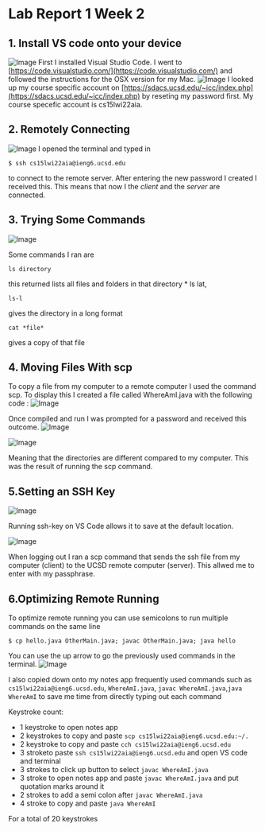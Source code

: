 # Lab Report 1 Week 2
## 1. Install VS code onto your device
![Image](img1.png)
First I installed Visual Studio Code. I went to [https://code.visualstudio.com/](https://code.visualstudio.com/) and followed the instructions for the OSX version for my Mac.
![Image](img2.5.png)
I looked up my course specific account on [https://sdacs.ucsd.edu/~icc/index.php](https://sdacs.ucsd.edu/~icc/index.php) by reseting my password first. My course specefic account is cs15lwi22aia.
## 2. Remotely Connecting
![Image](img2.png)
I opened the terminal and typed in 

`$ ssh cs15lwi22aia@ieng6.ucsd.edu`

to connect to the remote server. After entering the new password I created I received this. This means that now I the *client* and the *server* are connected.
## 3. Trying Some Commands
![Image](img3.png)


Some commands I ran are 


`ls directory`


this returned lists all files and folders in that directory * ls lat,


`ls-l`


gives the directory in a long format


`cat *file*`

 gives a copy of that file


## 4. Moving Files With scp
To copy a file from my computer to a remote computer I used the command scp. To display this I created a file called WhereAmI.java with the following code : 
![Image](WhereAmi.png)

Once compiled and run I was prompted for a password and received this outcome. 
![Image](img5.png)

![Image](img6.png)



Meaning that the directories are different compared to my computer. This was the result of running the scp command.

## 5.Setting an SSH Key
![Image](img8.png)

Running ssh-key on VS Code allows it to save at the default location.


![Image](img7.png)

When logging out I ran a scp command that sends the ssh file from my computer (client) to the UCSD remote computer (server). This allwed me to enter with my passphrase.

## 6.Optimizing Remote Running
To optimize remote running you can use semicolons to run multiple commands on the same line

`$ cp hello.java OtherMain.java; javac OtherMain.java; java hello
`

You can use the up arrow to go the previously used commands in the terminal.
![Image](img9.png)

I also copied down onto my notes app frequently used commands such as `cs15lwi22aia@ieng6.ucsd.edu`, `WhereAmI.java`, `javac WhereAmI.java`,`java WhereAmI`
to save me time from directly typing out each command

Keystroke count:

* 1 keystroke to open notes app
* 2 keystrokes to copy and paste `scp cs15lwi22aia@ieng6.ucsd.edu:~/.`
* 2 keystroke to copy and paste `cch cs15lwi22aia@ieng6.ucsd.edu`
* 3 stroketo paste `ssh cs15lwi22aia@ieng6.ucsd.edu` and open VS code and terminal
* 3 strokes to click up button to select `javac WhereAmI.java`
* 3 stroke to open notes app and paste `javac WhereAmI.java` and put quotation marks around it
* 2 strokes to add a semi colon after `javac WhereAmI.java`
* 4 stroke to copy and paste `java WhereAmI` 

For a total of 20 keystrokes

